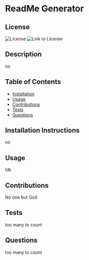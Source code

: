 
  # ReadMe Generator
  
  ## License 
  ![License](https://img.shields.io/badge/License-MIT-blue.svg)
  ![Link to License](https://opensource.org/licenses/MIT)

  ## Description 
  no

  ## Table of Contents 
      
  * [Installation](#installation)
  * [Usage](#usage)
  * [Contributions](#contributions)
  * [Tests](#tests)
  * [Questions](#questions)
      
  ## Installation Instructions
  no

  ## Usage
  Idk

  ## Contributions
  No one but God

  ## Tests
  too many to count

  ## Questions
   too many to count